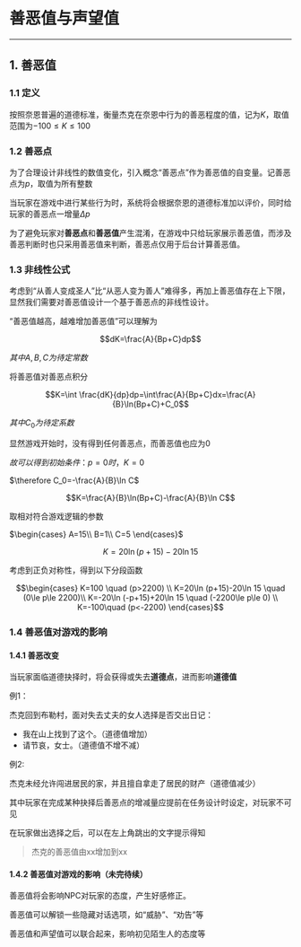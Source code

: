# 善恶值与声望值

---

## 1. 善恶值

### 1.1 定义

按照奈恩普遍的道德标准，衡量杰克在奈恩中行为的善恶程度的值，记为$K$，取值范围为$-100\le K\le 100$

### 1.2 善恶点

为了合理设计非线性的数值变化，引入概念“善恶点”作为善恶值的自变量。记善恶点为$p$，取值为所有整数

当玩家在游戏中进行某些行为时，系统将会根据奈恩的道德标准加以评价，同时给玩家的善恶点一增量$\Delta p$

为了避免玩家对**善恶点**和**善恶值**产生混淆，在游戏中只给玩家展示善恶值，而涉及善恶判断时也只采用善恶值来判断，善恶点仅用于后台计算善恶值。

### 1.3 非线性公式

考虑到“从善人变成圣人”比“从恶人变为善人”难得多，再加上善恶值存在上下限，显然我们需要对善恶值设计一个基于善恶点的非线性设计。

“善恶值越高，越难增加善恶值”可以理解为

$$dK=\frac{A}{Bp+C}dp$$

$其中A,B,C为待定常数$

将善恶值对善恶点积分

$$K=\int \frac{dK}{dp}dp=\int\frac{A}{Bp+C}dx=\frac{A}{B}\ln(Bp+C)+C_0$$

$其中C_0为待定系数$

显然游戏开始时，没有得到任何善恶点，而善恶值也应为0

$故可以得到初始条件：p=0时，K=0$

$\therefore C_0=-\frac{A}{B}\ln C$

$$K=\frac{A}{B}\ln(Bp+C)-\frac{A}{B}\ln C$$

取相对符合游戏逻辑的参数

$\begin{cases}
A=15\\
B=1\\
C=5
\end{cases}$

$$K=20\ln (p+15)-20\ln 15$$

考虑到正负对称性，得到以下分段函数

$$\begin{cases}
K=100 \quad (p>2200) \\
K=20\ln (p+15)-20\ln 15 \quad (0\le p\le 2200)\\
K=-20\ln (-p+15)+20\ln 15 \quad (-2200\le p\le 0) \\
K=-100\quad (p<-2200)
\end{cases}$$

### 1.4 善恶值对游戏的影响

#### 1.4.1 善恶改变

当玩家面临道德抉择时，将会获得或失去**道德点**，进而影响**道德值**

例1：

杰克回到布勒村，面对失去丈夫的女人选择是否交出日记：

- 我在山上找到了这个。（道德值增加）
- 请节哀，女士。（道德值不增不减）

例2:

杰克未经允许闯进居民的家，并且擅自拿走了居民的财产（道德值减少）

其中玩家在完成某种抉择后善恶点的增减量应提前在任务设计时设定，对玩家不可见

在玩家做出选择之后，可以在左上角跳出的文字提示得知

> 杰克的善恶值由xx增加到xx

#### 1.4.2 善恶值对游戏的影响（未完待续）

善恶值将会影响NPC对玩家的态度，产生好感修正。

善恶值可以解锁一些隐藏对话选项，如“威胁”、“劝告”等

善恶值和声望值可以联合起来，影响初见陌生人的态度等